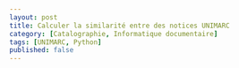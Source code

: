 ```yaml
---
layout: post
title: Calculer la similarité entre des notices UNIMARC
category: [Catalographie, Informatique documentaire]
tags: [UNIMARC, Python]
published: false
--- 
```


